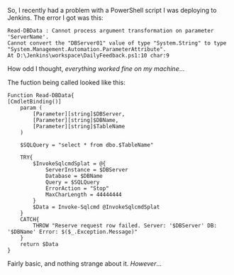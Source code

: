 So, I recently had a problem with a PowerShell script I was deploying to Jenkins.
The error I got was this:
```
Read-DBData : Cannot process argument transformation on parameter 'ServerName'.
Cannot convert the "DBServer01" value of type "System.String" to type "System.Management.Automation.ParameterAttribute".
At D:\Jenkins\workspace\DailyFeedback.ps1:10 char:9
```

How odd I thought, *everything worked fine on my machine*...

The fuction being called looked like this:
```
Function Read-DBData{
[CmdletBinding()]
	param (
		[Parameter][string]$DBServer,
		[Parameter][string]$DBName,
		[Parameter][string]$TableName
	)

	$SQLQuery = "select * from dbo.$TableName"

	TRY{
		$InvokeSqlcmdSplat = @{
			ServerInstance = $DBServer
			Database = $DBName
			Query = $SQLQuery
			ErrorAction = "Stop"
			MaxCharLength = 44444444
		}
		$Data = Invoke-Sqlcmd @InvokeSqlcmdSplat
	}
	CATCH{
		THROW "Reserve request row failed. Server: '$DBServer' DB: '$DBName' Error: $($_.Exception.Message)"
	}
	return $Data
}
```
Fairly basic, and nothing strange about it. *However*...
